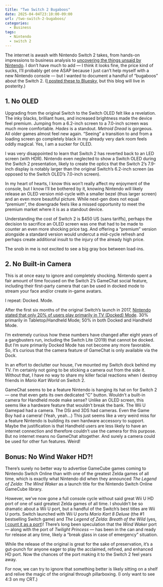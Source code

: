 ```yaml
---
title: "Two Switch 2 Bugaboos"
date: 2025-04-04T23:10:00-09:00
url: /two-switch-2-bugaboos/
categories:
  - Business
tags:
  - Nintendo
  - switch 2
---
```


The internet is awash with Nintendo Switch 2 takes, from hands-on impressions to business analysis to [uncovering the things unsaid by Nintendo](https://wavelengths.online/posts/what-nintendo-didnt-tell-us). I don’t have much to add — I think it looks fine, the price kind of sucks, I’ll probably get one ASAP because I just can’t help myself with a new Nintendo console — but I wanted to document a handful of “bugaboos” about the Switch 2. ([I posted these to Bluesky](https://bsky.app/profile/kylestarr.bsky.social/post/3llv45m6v4c2z), but this blog will live in posterity.)

## 1. No OLED

Upgrading from the original Switch to the Switch OLED felt like a revelation. The inky blacks, brilliant hues, and increased brightness made the device feel premium. Jumping from a 6.2-inch screen to a 7.0-inch screen was much more comfortable. *Hades* is a standout. *Metroid Dread* is gorgeous. All older games almost feel new again. “Seeing” a transition to and from a loading screen go completely black in my already very dark room feels oddly magical. Yes, I am a sucker for OLED.

I was very disappointed to learn that Switch 2 has reverted back to an LED screen (with HDR). Nintendo even neglected to show a Switch OLED during the Switch 2 presentation, likely to create the optics that the Switch 2’s 7.9-inch display is notably larger than the original Switch’s 6.2-inch screen (as opposed to the Switch OLED’s 7.0-inch screen).

In my heart of hearts, I know this won’t really affect my enjoyment of the console, but I know I’ll be bothered by it, knowing Nintendo will likely release an OLED version mid-cycle with a smaller bezel (thus larger screen) and an even more beautiful picture. While next-gen does not equal “premium”, the downgrade feels like a missed opportunity to meet the premium market where it is as a standout device.

Understanding the cost of Switch 2 is $450 US (sans tariffs), perhaps the decision to sacrifice an OLED screen was one that had to be made to counter an even more shocking price tag. And offering a “premium” version alongside a standard version would undercut a mid-cycle refresh and perhaps create additional insult to the injury of the already high price.

The snob in me is not excited to see a big gray box between load-ins.

## 2. No Built-in Camera

This is at once easy to ignore and completely shocking. Nintendo spent a fair amount of time focused on the Switch 2’s GameChat social feature, including their first-party camera that can be used in docked mode to stream your face and/or create in-game avatars.

I repeat: Docked. Mode.

After the first six months of the original Switch’s launch in 2017, [Nintendo stated that only 20% of users play primarily in TV (Docked) Mode](https://www.nintendolife.com/news/2017/10/nintendo_gamers_prefer_using_switch_as_a_handheld_rather_than_docked). 30% primarily in Tabletop/Handheld Mode; 50% in both Docked and Handheld Mode.

I’m extremely curious how these numbers have changed after eight years of a gangbusters run, including the Switch Lite (2019) that cannot be docked. But I’m sure primarily Docked Mode has not become any more favorable. So, it’s curious that the camera feature of GameChat is only available via the Dock.

In an effort to declutter our house, I’ve mounted my Switch dock behind my TV. I’m certainly not going to be sticking a camera out from the side it. Without that, I have no way to share my killer facial reactions when I destroy friends in *Mario Kart World* on Switch 2.

GameChat seems to be a feature Nintendo is hanging its hat on for Switch 2 — one that even gets its own dedicated “C” button. Wouldn’t a built-in camera for Handheld mode make sense? Unlike an OLED screen, this seems like a hardware feature that wouldn’t break the bank. The Wii U Gamepad had a camera. The DSi and 3DS had cameras. Even the Game Boy had a camera! (Yeah, yeah…) This just seems like a very weird miss for a feature Nintendo is building its own hardware accessory to support. Maybe the justification is that Handheld users are less likely to have an internet connection and therefore couldn’t use the camera for this purpose. But no internet means no GameChat altogether. And surely a camera could be used for other fun features. Weird!

## Bonus: No Wind Waker HD?!

There’s surely no better way to advertise GameCube games coming to Nintendo Switch Online than with one of the greatest Zelda games of all time, which is exactly what Nintendo did when they announced *The Legend of Zelda: The Wind Waker* as a launch title for the Nintendo Switch Online GameCube library.

However, we’ve now gone a full console cycle without said great Wii U HD port of one of said greatest Zelda games of all time. I shouldn’t be so dramatic about a Wii U port, but a handful of the Switch’s best titles are Wii U ports. Switch launched with Wii U ports *Mario Kart 8 Deluxe* (the #1 bestselling Switch game) and *The Legend of Zelda: Breath of the Wild* (yes, [I count it as a port](https://www.polygon.com/zelda/547697/breath-of-the-wild-wii-u))! There’s long been speculation that the *Wind Waker* port — along with the port of *Twilight Princess* — has been in the can and ready for release at any time, likely a “break glass in case of emergency” situation. 

While the release of the original is great for the sake of preservation, it’s a gut-punch for anyone eager to play the acclaimed, refined, and enhanced HD port. Now the chances of the port making it to the Switch 2 feel years away. 

For now, we can try to ignore that something better is likely sitting on a shelf and relive the magic of the original through pillarboxing. (I only want to see 4:3 on my CRT.)